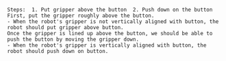 
    Steps:  1. Put gripper above the button  2. Push down on the button
    First, put the gripper roughly above the button.
    - When the robot's gripper is not vertically aligned with button, the robot should put gripper above button.
    Once the gripper is lined up above the button, we should be able to push the button by moving the gripper down.
    - When the robot's gripper is vertically aligned with button, the robot should push down on button.